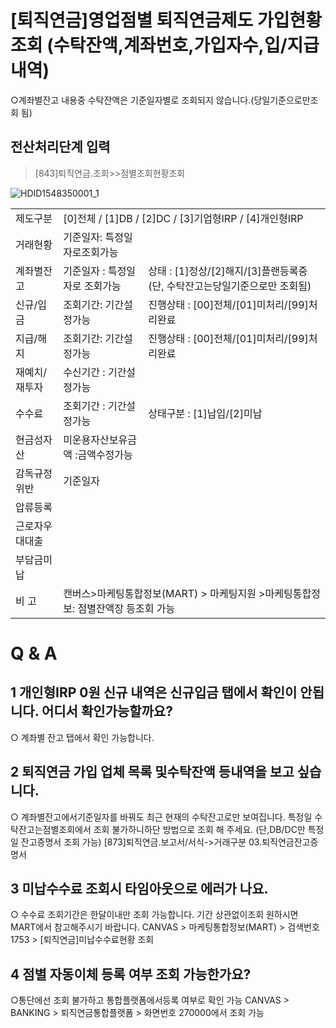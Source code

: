 # [퇴직연금]영업점별 퇴직연금제도 가입현황 조회 (수탁잔액,계좌번호,가입자수,입/지급내역)
○계좌별잔고 내용중 수탁잔액은 기준일자별로 조회되지 않습니다.(당일기준으로만조회 됨)
## 전산처리단계 입력
> [843]퇴직연금.조회>>점별조회현황조회

![HDID1548350001_1](HDID1548350001_1.jpg)


<table><tbody><tr>
<td>
제도구분</td>
<td colspan="2">
[0]전체 / [1]DB / [2]DC / [3]기업형IRP / [4]개인형IRP</td></tr><tr>
<td>
거래현황</td>
<td>
기준일자: 특정일자로조회가능</td>
<td>
</td></tr><tr>
<td>
계좌별잔고</td>
<td>
기준일자 : 특정일자로 조회가능</td>
<td>상태 : [1]정상/[2]해지/[3]플랜등록중(단, 수탁잔고는당일기준으로만 조회됨)</td></tr><tr>
<td>
신규/입금</td>
<td>
조회기간: 기간설정가능</td>
<td>
진행상태 : [00]전체/[01]미처리/[99]처리완료</td></tr><tr>
<td>
지급/해지</td>
<td>
조회기간: 기간설정가능</td>
<td>
진행상태 : [00]전체/[01]미처리/[99]처리완료</td></tr><tr>
<td>
재예치/재투자</td>
<td>
수신기간 : 기간설정가능</td>
<td>
</td></tr><tr>
<td>
수수료</td>
<td>
조회기간 : 기간설정가능</td>
<td>
상태구분 : [1]납입/[2]미납</td></tr><tr>
<td>
현금성자산</td>
<td>
미운용자산보유금액 :금액수정가능</td>
<td>
</td></tr><tr>
<td>
감독규정위반</td>
<td>
기준일자</td>
<td>
</td></tr><tr>
<td>
압류등록</td>
<td>
</td>
<td>
</td></tr><tr>
<td>
근로자우대대출</td>
<td>
</td>
<td>
</td></tr><tr>
<td>
부담금미납</td>
<td>
</td>
<td>
</td></tr><tr>
<td>
비 고</td>
<td colspan="2">캔버스>마케팅통합정보(MART) > 마케팅지원 >마케팅통합정보: 점별잔액장 등조회 가능</td></tr></tbody>
</table>


# Q & A
## 1 개인형IRP 0원 신규 내역은 신규입금 탭에서 확인이 안됩니다. 어디서 확인가능할까요?
○ 계좌별 잔고 탭에서 확인 가능합니다.
## 2 퇴직연금 가입 업체 목록 및수탁잔액 등내역을 보고 싶습니다.
○ 계좌별잔고에서기준일자를 바꿔도 최근
현재의 수탁잔고로만 보여집니다.
특정일 수탁잔고는점별조회에서 조회 불가하니하단 방법으로 조회 해 주세요.
(단,DB/DC만 특정일 잔고증명서 조회 가능)
[873]퇴직연금.보고서/서식->거래구분 03.퇴직연금잔고증명서
## 3 미납수수료 조회시 타임아웃으로 에러가 나요.
○ 수수료 조회기간은 한달이내만 조회 가능합니다.
기간 상관없이조회 원하시면 MART에서 참고해주시기 바랍니다.
CANVAS > 마케팅통합정보(MART) > 검색번호1753 > [퇴직연금]미납수수료현황 조회
## 4 점별 자동이체 등록 여부 조회 가능한가요?
○통단에선 조회 불가하고 통합플랫폼에서등록 여부로 확인 가능
CANVAS > BANKING > 퇴직연금통합플랫폼 > 화면번호 270000에서 조회 가능

